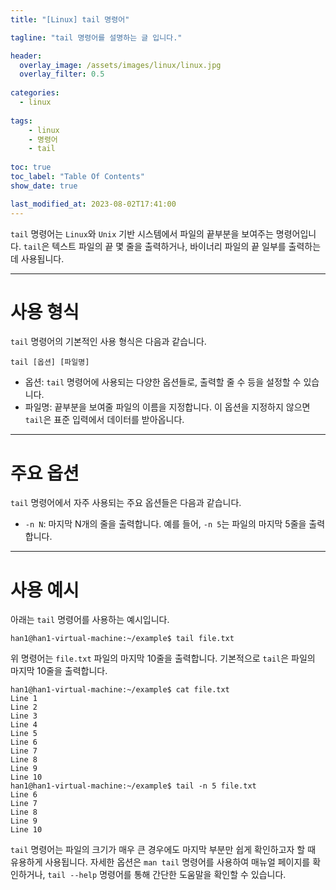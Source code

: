 ```yaml
---
title: "[Linux] tail 명령어"

tagline: "tail 명령어를 설명하는 글 입니다."

header:
  overlay_image: /assets/images/linux/linux.jpg
  overlay_filter: 0.5
  
categories:
  - linux
  
tags:
    - linux
    - 명령어
    - tail
    
toc: true
toc_label: "Table Of Contents"
show_date: true

last_modified_at: 2023-08-02T17:41:00
---
```


`tail` 명령어는 `Linux`와 `Unix` 기반 시스템에서 파일의 끝부분을 보여주는 명령어입니다. `tail`은 텍스트 파일의 끝 몇 줄을 출력하거나, 바이너리 파일의 끝 일부를 출력하는데 사용됩니다.

---

# 사용 형식
`tail` 명령어의 기본적인 사용 형식은 다음과 같습니다.
``` shell
tail [옵션] [파일명]
```

- 옵션: `tail` 명령어에 사용되는 다양한 옵션들로, 출력할 줄 수 등을 설정할 수 있습니다.
- 파일명: 끝부분을 보여줄 파일의 이름을 지정합니다. 이 옵션을 지정하지 않으면 `tail`은 표준 입력에서 데이터를 받아옵니다.

---
# 주요 옵션
`tail` 명령어에서 자주 사용되는 주요 옵션들은 다음과 같습니다.

- `-n N`: 마지막 N개의 줄을 출력합니다. 예를 들어, `-n 5`는 파일의 마지막 5줄을 출력합니다.

---
# 사용 예시
아래는 `tail` 명령어를 사용하는 예시입니다.

``` shell
han1@han1-virtual-machine:~/example$ tail file.txt
```
위 명령어는 `file.txt` 파일의 마지막 10줄을 출력합니다. 기본적으로 `tail`은 파일의 마지막 10줄을 출력합니다.


``` shell
han1@han1-virtual-machine:~/example$ cat file.txt 
Line 1
Line 2
Line 3
Line 4
Line 5
Line 6
Line 7
Line 8
Line 9
Line 10
han1@han1-virtual-machine:~/example$ tail -n 5 file.txt 
Line 6
Line 7
Line 8
Line 9
Line 10
```

`tail` 명령어는 파일의 크기가 매우 큰 경우에도 마지막 부분만 쉽게 확인하고자 할 때 유용하게 사용됩니다. 자세한 옵션은 `man tail` 명령어를 사용하여 매뉴얼 페이지를 확인하거나, `tail --help` 명령어를 통해 간단한 도움말을 확인할 수 있습니다.

